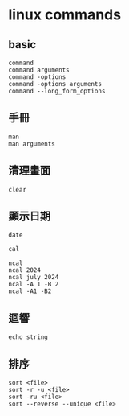 # linux commands

## basic

```bash,icon=.devicon-bash-plain
command
command arguments
command -options
command -options arguments
command --long_form_options
```

## 手冊

```bash,icon=.devicon-bash-plain
man
man arguments
```

## 清理畫面

```bash,icon=.devicon-bash-plain
clear
```

## 顯示日期

```bash,icon=.devicon-bash-plain
date

cal

ncal
ncal 2024
ncal july 2024
ncal -A 1 -B 2
ncal -A1 -B2
```

## 迴響

```bash,icon=.devicon-bash-plain
echo string
```

## 排序

```bash,icon=.devicon-bash-plain
sort <file>
sort -r -u <file>
sort -ru <file>
sort --reverse --unique <file>
```
